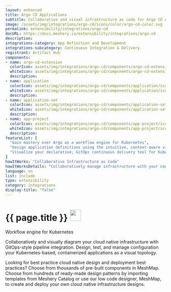 ```yaml
---
layout: enhanced
title: Argo CD Applications
subtitle: Collaborative and visual infrastructure as code for Argo CD Applications
image: /assets/img/integrations/argo-cd/icons/color/argo-cd-color.svg
permalink: extensibility/integrations/argo-cd
docURL: https://docs.meshery.io/extensibility/integrations/argo-cd
description: 
integrations-category: App Definition and Development
integrations-subcategory: Continuous Integration & Delivery
registrant: Artifact Hub
components: 
- name: argo-cd-extension
  colorIcon: assets/img/integrations/argo-cd/components/argo-cd-extension/icons/color/argo-cd-extension-color.svg
  whiteIcon: assets/img/integrations/argo-cd/components/argo-cd-extension/icons/white/argo-cd-extension-white.svg
  description: 
- name: application
  colorIcon: assets/img/integrations/argo-cd/components/application/icons/color/application-color.svg
  whiteIcon: assets/img/integrations/argo-cd/components/application/icons/white/application-white.svg
  description: 
- name: application-set
  colorIcon: assets/img/integrations/argo-cd/components/application-set/icons/color/application-set-color.svg
  whiteIcon: assets/img/integrations/argo-cd/components/application-set/icons/white/application-set-white.svg
  description: 
- name: app-project
  colorIcon: assets/img/integrations/argo-cd/components/app-project/icons/color/app-project-color.svg
  whiteIcon: assets/img/integrations/argo-cd/components/app-project/icons/white/app-project-white.svg
  description: 
featureList: [
  "Gain mastery over Argo as a workflow engine for Kubernetes",
  "Design application definitions using the intuitive, context-aware visual designer, MeshMap.",
  "Visualize your declarative, GitOps continuous delivery tool for Kubernetes."
]
howItWorks: "Collaborative Infrastructure as Code"
howItWorksDetails: "Collaboratively manage infrastructure with your coworkers synchronously sharing the same designs."
language: en
list: include
type: extensibility
category: integrations
display-title: "false"
---
```

<h1>{{ page.title }} <img src="{{ page.image }}" style="width: 35px; height: 35px;" /></h1>

<p>
Workflow engine for Kubernetes
</p>
<p>
    Collaboratively and visually diagram your cloud native infrastructure with GitOps-style pipeline integration. Design, test, and manage configuration your Kubernetes-based, containerized applications as a visual topology.
</p>
<p>
    Looking for best practice cloud native design and deployment best practices? Choose from thousands of pre-built components in MeshMap. Choose from hundreds of ready-made design patterns by importing templates from Meshery Catalog or use our low code designer, MeshMap, to create and deploy your own cloud native infrastructure designs.
</p>
